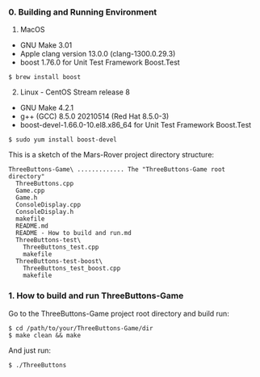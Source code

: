 ### 0. Building and Running Environment

1) MacOS
- GNU Make 3.01
- Apple clang version 13.0.0 (clang-1300.0.29.3)
- boost 1.76.0 for Unit Test Framework Boost.Test
```
$ brew install boost
```

2) Linux - CentOS Stream release 8
- GNU Make 4.2.1
- g++ (GCC) 8.5.0 20210514 (Red Hat 8.5.0-3)
- boost-devel-1.66.0-10.el8.x86_64 for Unit Test Framework Boost.Test
```
$ sudo yum install boost-devel
```

This is a sketch of the Mars-Rover project directory structure:
```
ThreeButtons-Game\ ............. The "ThreeButtons-Game root directory"
  ThreeButtons.cpp
  Game.cpp
  Game.h
  ConsoleDisplay.cpp
  ConsoleDisplay.h
  makefile
  README.md
  README - How to build and run.md
  ThreeButtons-test\
    ThreeButtons_test.cpp
    makefile
  ThreeButtons-test-boost\
    ThreeButtons_test_boost.cpp
    makefile
```

### 1. How to build and run ThreeButtons-Game
Go to the ThreeButtons-Game project root directory and build run:
```
$ cd /path/to/your/ThreeButtons-Game/dir
$ make clean && make
```
And just run:
```
$ ./ThreeButtons
```
